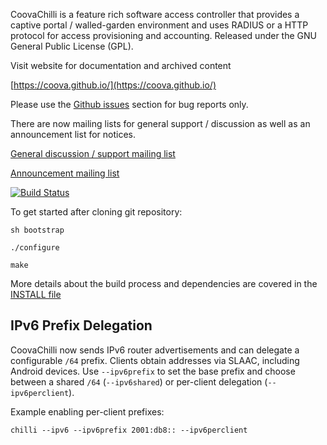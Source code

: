 CoovaChilli is a feature rich software access controller that provides a
captive portal / walled-garden environment and uses RADIUS or a HTTP protocol
for access provisioning and accounting.
Released under the GNU General Public License (GPL).

Visit website for documentation and archived content

[https://coova.github.io/](https://coova.github.io/)

Please use the [Github issues](https://github.com/coova/coova-chilli/issues) section for bug reports only.

There are now mailing lists for general support / discussion as well as an
announcement list for notices.

[General discussion / support mailing list](https://www.brightonchilli.org.uk/mailman/listinfo/coovachilli)

[Announcement mailing list](https://www.brightonchilli.org.uk/mailman/listinfo/coovachilli-announce)

[![Build Status](https://travis-ci.org/coova/coova-chilli.svg?branch=master)](https://travis-ci.org/coova/coova-chilli)

To get started after cloning git repository:

  `sh bootstrap`
  
  `./configure` 
  
  `make`

More details about the build process and dependencies are covered in the [INSTALL file](/INSTALL)

## IPv6 Prefix Delegation

CoovaChilli now sends IPv6 router advertisements and can delegate a
configurable `/64` prefix. Clients obtain addresses via SLAAC, including
Android devices. Use `--ipv6prefix` to set the base prefix and choose
between a shared `/64` (`--ipv6shared`) or per-client delegation
(`--ipv6perclient`).

Example enabling per-client prefixes:

```
chilli --ipv6 --ipv6prefix 2001:db8:: --ipv6perclient
```
